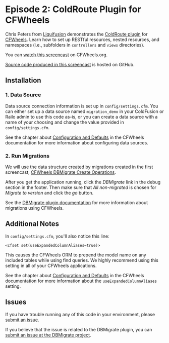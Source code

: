 # Episode 2: ColdRoute Plugin for CFWheels

Chris Peters from [Liquifusion][1] demonstrates the [ColdRoute plugin][2] for [CFWheels][3]. Learn
how to set up RESTful resources, nested resources, and namespaces (i.e., subfolders in `controllers`
and `views` directories).

You can [watch this screencast][4] on CFWheels.org.

[Source code produced in this screencast][5] is hosted on GitHub.

## Installation

### 1. Data Source

Data source connection information is set up in `config/settings.cfm`. You can either set up a
data source named `migration_demo` in your ColdFusion or Railo admin to use this code as-is, or you
can create a data source with a name of your choosing and change the value provided in
`config/settings.cfm`.

See the chapter about [Configuration and Defaults][6] in the CFWheels documentation for more
information about configuring data sources.

### 2. Run Migrations

We will use the data structure created by migrations created in the first screencast,
[CFWheels DBMigrate Create Operations][7].

After you get the application running, click the *DBMigrate* link in the debug section in the
footer. Then make sure that _All non-migrated_ is chosen for *Migrate to version* and click the
*go* button.

See the [DBMigrate plugin documentation][8] for more information about migrations using CFWheels.

## Additional Notes

In `config/settings.cfm`, you'll also notice this line:

    <cfset set(useExpandedColumnAliases=true)>

This causes the CFWheels ORM to prepend the model name on any included tables while using find
queries. We highly recommend using this setting in all of your CFWheels applications.

See the chapter about [Configuration and Defaults][6] in the CFWheels documentation for more
information about the `useExpandedColumnAliases` setting.

## Issues

If you have trouble running any of this code in your environment, please [submit an issue][9].

If you believe that the issue is related to the DBMigrate plugin, you can
[submit an issue at the DBMigrate project][10].

[1]: http://liquifusion.com/
[2]: http://cfwheels.org/plugins/listing/67
[3]: http://cfwheels.org/
[4]: http://cfwheels.org/screencasts/view/19
[5]: https://github.com/liquifusion/liquifusion-cfwheels-screencasts/tree/master/002
[6]: http://cfwheels.org/docs/chapter/configuration-and-defaults
[7]: http://cfwheels.org/screencasts/view/17
[8]: https://github.com/talltroym/cfwheels-dbmigrate-plugin/wiki
[9]: https://github.com/liquifusion/liquifusion-cfwheels-screencasts/issues
[10]: https://github.com/talltroym/cfwheels-dbmigrate-plugin/issues